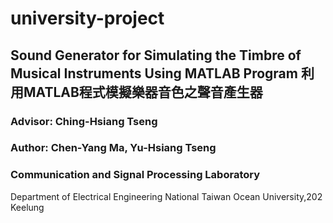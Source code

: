 # university-project

## Sound Generator for Simulating the Timbre of Musical Instruments Using MATLAB Program 利用MATLAB程式模擬樂器音色之聲音產生器
### Advisor: Ching-Hsiang Tseng
### Author: Chen-Yang Ma, Yu-Hsiang Tseng
### Communication and Signal Processing Laboratory
Department of Electrical Engineering
National Taiwan Ocean University,202 Keelung

